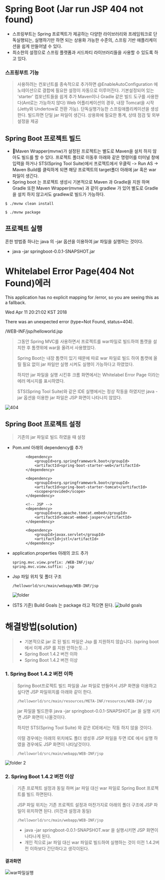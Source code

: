# Spring Boot (Jar run JSP 404 not found)
* 스프링부트는 Spring 프로젝트가 제공하는 다양한 라이브러리와 프레임워크로 단독실행되는, 실행하기만 하면 되는 상용화 가능한 수준의, 스프링 기반 애플리케이션을 쉽게 만들어낼 수 있다.
* 최소한의 설정으로 스프링 플랫폼과 서드파티 라이브러리들을 사용할 수 있도록 하고 있다.


### 스프링부트 기능
> 사용하려는 컨포넌트를 종속적으로 추가하면 @EnableAutoConfiguration 에노테이션으로 결합에 필요한 설정이 자동으로 이루어진다.
> 기본설정되어 있는 'starter' 컴포넌트들을 쉽게 추가
> Maven이나 Gradle 같은 빌드 도구를 사용한다(Ant로는 가능하지 않다)
> Web 어플리케이션의 경우, 내장 Tomcat을 시작 (Jetty와 Undertow로 전환 가능).
> 단독실행가능한 스프링애플리케이션을 생성한다.
> 빌드하면 단일 jar 파일이 생긴다.
> 상용화에 필요한 통계, 상태 점검 및 외부설정을 제공


## Spring Boot 프로젝트 빌드
* Maven Wrapper(mvnw)가 설정된 프로젝트는 별도로 Maven을 설치 하지 않아도 빌드를 할 수 있다. 프로젝트 폴더로 이동후 아래와 같은 명령어를 터미널 창에 입력을 하거나 STS(Spring Tool Suite)에서 프로젝트에서 우클릭 -> Run AS -> Maven Build를 클릭하게 되면 해당 프로젝트의 target폴더 아래에 jar 혹은 war 파일이 생긴다.
* Spring boot 는 프로젝트 생성시 기본적으로 Maven 과 Gradle을 지원 하며 Gradle 또한 Maven Wrapper(mvnw) 과 같이  gradlew 가 있어 별도로 Gradle 을 설치 하지 않고서도 gradlew로 빌드가 가능하다.



```
$ ./mvnw clean install

$ ./mvnw package
```


## 프로젝트 실행
흔한 방법중 하나는 java 의 -jar  옵션을 이용하여 jar 파일을 실행하는 것이다.

* java -jar springboot-0.0.1-SNAPSHOT.jar



# Whitelabel Error Page(404 Not Found)에러

This application has no explicit mapping for /error, so you are seeing this as a fallback.

Wed Apr 11 20:21:02 KST 2018

There was an unexpected error (type=Not Found, status=404).

/WEB-INF/jsp/helloworld.jsp

> 그동안 Spring MVC를 사용하면서 프로젝트를 war파일로 빌드하여 톰캣을 설치한 후 톰캣위에 war을 올려서 사용했었다.
>
> Spring Boot는 내장 톰캣이 있기 때문에 따로 war 파일로 빌드 하여 톰캣에 올릴 필요 없이 jar 파일만 실행 시켜도 실행이 가능하다고 하였었다.
>
> 하지만 jar 파일을 실행 시킨후 크롬 화면에서는 Whitelabel Error Page 이라는 에러 메시지를 표시하였다.
>
> STS(Spring Tool Suite)와 같은 IDE 실행에서는 정상 작동을 하였지만 java -jar 옵션을 이용한 jar 파일은 JSP 화면이 나타나지 않았다.

![404](./img/404.png) 



## Spring Boot 프로젝트 설정

> 기존의 jar 파일로 빌드 하였을 때 설정

* Pom.xml 아래의 dependency를 추가 

  ```
  		<dependency>
  			<groupId>org.springframework.boot</groupId>
  			<artifactId>spring-boot-starter-web</artifactId>
  		</dependency>

  		<dependency>
  			<groupId>org.springframework.boot</groupId>
  			<artifactId>spring-boot-starter-tomcat</artifactId>
  			<scope>provided</scope>
  		</dependency>

  		<!-- JSP -->
  		<dependency>
  			<groupId>org.apache.tomcat.embed</groupId>
  			<artifactId>tomcat-embed-jasper</artifactId>
  		</dependency>

  		<dependency>
  			<groupId>javax.servlet</groupId>
  			<artifactId>jstl</artifactId>
  		</dependency>
  ```

* application.properties 아래의 코드 추가

  ```
  spring.mvc.view.prefix: /WEB-INF/jsp/
  spring.mvc.view.suffix: .jsp
  ```

* Jsp 파일 위치 및 폴더 구조

  ```
  /helloworld/src/main/webapp/WEB-INF/jsp
  ```

  ![folder](./img/folder.png)

* (STS 기준) Build Goals 는 package 라고 적으면 된다.
  ![build goals](./img/build-goals.png)

# 해결방법(solution)

> * 기본적으로 jar 로 된 빌드 파일은 Jsp 를 지원하지 않습니다. (spring boot 에서 이제 JSP 를 지원 안하는듯...)
> * Spring Boot 1.4.2 버전 이하
> * Spring Boot 1.4.2 버전 이상



### 1. Spring Boot 1.4.2 버전 이하

> Spring Boot프로젝트 빌드 파일을 Jar 파일로 만들어서 JSP 화면을 이용하고 싶다면 JSP 파일위치를 아래와 같이 한다.
>
> ```
> /helloworld/src/main/resources/META-INF/resources/WEB-INF/jsp
> ```
>
> jar 파일을 빌드한후 java -jar springboot-0.0.1-SNAPSHOT.jar 을 실행 시키면 JSP 화면이 나올것이다.
>
> 
>
> 하지만 STS(Spring Tool Suite) 와 같은 IDE에서는 작동 하지 않을 것이다.
>
> 이럴 경우에는 아래의 위치에도 폴더 생성후 JSP 파일을 두면 IDE 에서 실행 하였을 경우에도 JSP 화면이 나타날것이다.
>
> ```
> /helloworld/src/main/webapp/WEB-INF/jsp
> ```

![folder 2](./img/folder2.png)



### 2. Spring Boot 1.4.2 버전 이상

>기존 프로젝트 설정과 동일 하며 jar 파일 대신 war 파일로 Spring Boot 프로젝트를 빌드 하면된다.
>
>JSP 파일 위치는 기존 프로젝트 설정과 마찬가지로 아래의 폴더 구조에 JSP 파일이 위치하면 된다. (이전과 설정과 동일)
>
>```
>/helloworld/src/main/webapp/WEB-INF/jsp
>```
>
>* java -jar springboot-0.0.1-SNAPSHOT.war 을 실행시키면 JSP 화면이 나타나게 된다.
>* 개인 적으로 jar 파일 대신 war 파일로 빌드하여 실행하는 것이 이전 1.4.2버전 이하보다  간단하다고 생각이된다.

#### 결과화면

![war파일실행](./img/war파일실행.png)



